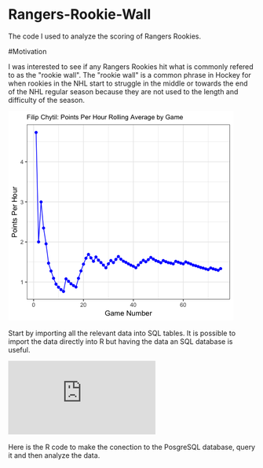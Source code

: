 # Rangers-Rookie-Wall

The code I used to analyze the scoring of Rangers Rookies.

#Motivation

I was interested to see if any Rangers Rookies hit what is commonly refered to as the "rookie wall". The "rookie wall" is a common phrase in Hockey for when rookies in the NHL start to struggle in the middle or towards the end of the NHL regular season because they are not used to the length and difficulty of the season.

![Filip Chytil](https://github.com/barraidan18/Rangers-Rookie-Wall/blob/master/Filip%20Chytil%20points%20per%20hour%20plot%202018.png)

Start by importing all the relevant data into SQL tables. It is possible to import the data directly into R but having the data an SQL database is useful.

![SQL code](https://github.com/barraidan18/Rangers-Rookie-Wall/blob/master/rangers_rookies_script.sql)

Here is the R code to make the conection to the PosgreSQL database, query it and then analyze the data.



